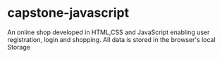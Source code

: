 # capstone-javascript
An online shop developed in HTML,CSS and JavaScript enabling user registration, login and shopping. All data is stored in the browser's local Storage
